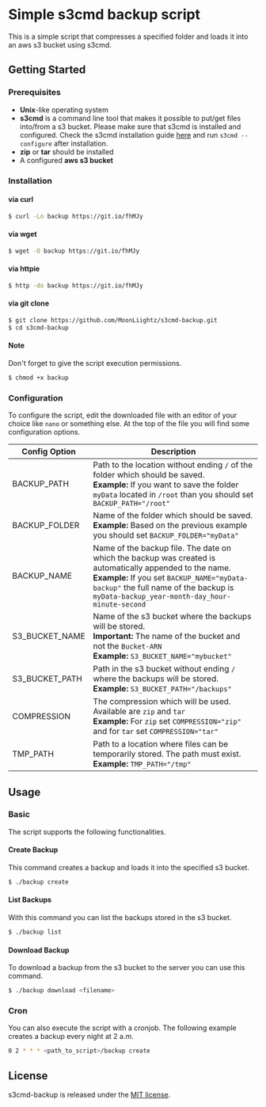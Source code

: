 # Simple s3cmd backup script
This is a simple script that compresses a specified folder and loads it into an aws s3 bucket using s3cmd.


## Getting Started

### Prerequisites 

* __Unix__-like operating system
* __s3cmd__ is a command line tool that makes it possible to put/get files into/from a s3 bucket. Please make sure that s3cmd is installed and configured. 
Check the s3cmd installation guide [here](https://github.com/s3tools/s3cmd/blob/master/INSTALL) and run `s3cmd --configure` after installation.
* __zip__ or __tar__ should be installed
* A configured __aws s3 bucket__


### Installation

#### via curl
```bash
$ curl -Lo backup https://git.io/fhMJy
```

#### via wget
```bash
$ wget -O backup https://git.io/fhMJy
```

#### via httpie
```bash
$ http -do backup https://git.io/fhMJy
```

#### via git clone
```bash
$ git clone https://github.com/MoonLiightz/s3cmd-backup.git
$ cd s3cmd-backup
```

#### Note
Don't forget to give the script execution permissions.

```bash
$ chmod +x backup
```


### Configuration
To configure the script, edit the downloaded file with an editor of your choice like `nano` or something else. At the top of the file you will find some configuration options.

| Config Option      | Description |
| ------------------ | ----------- |
| BACKUP_PATH        | Path to the location without ending `/` of the folder which should be saved. <br>__Example:__ If you want to save the folder `myData` located in `/root` than you should set `BACKUP_PATH="/root"` |
| BACKUP_FOLDER      | Name of the folder which should be saved. <br>__Example:__ Based on the previous example you should set `BACKUP_FOLDER="myData"` |
| BACKUP_NAME        | Name of the backup file. The date on which the backup was created is automatically appended to the name. <br>__Example:__ If you set `BACKUP_NAME="myData-backup"` the full name of the backup is `myData-backup_year-month-day_hour-minute-second` |
| S3_BUCKET_NAME     | Name of the s3 bucket where the backups will be stored. <br>__Important:__ The name of the bucket and not the `Bucket-ARN` <br>__Example:__ `S3_BUCKET_NAME="mybucket"` |
| S3_BUCKET_PATH     | Path in the s3 bucket without ending `/` where the backups will be stored. <br>__Example:__ `S3_BUCKET_PATH="/backups"` |
| COMPRESSION        | The compression which will be used. Available are `zip` and `tar` <br>__Example:__ For `zip` set `COMPRESSION="zip"` and for `tar` set `COMPRESSION="tar"` |
| TMP_PATH           | Path to a location where files can be temporarily stored. The path must exist. <br>__Example:__ `TMP_PATH="/tmp"` |


## Usage

### Basic
The script supports the following functionalities.

#### Create Backup
This command creates a backup and loads it into the specified s3 bucket.

```bash
$ ./backup create
```

#### List Backups
With this command you can list the backups stored in the s3 bucket.

```bash
$ ./backup list
```

#### Download Backup
To download a backup from the s3 bucket to the server you can use this command.

```bash
$ ./backup download <filename>
```

### Cron
You can also execute the script with a cronjob. The following example creates a backup every night at 2 a.m. 

```bash
0 2 * * * <path_to_script>/backup create
```


## License
s3cmd-backup is released under the [MIT license](LICENSE).
